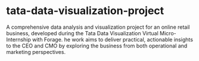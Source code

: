 # tata-data-visualization-project
A comprehensive data analysis and visualization project for an online retail business, developed during the Tata Data Visualization Virtual Micro-Internship with Forage. he work aims to deliver practical, actionable insights to the CEO and CMO by exploring the business from both operational and marketing perspectives.
